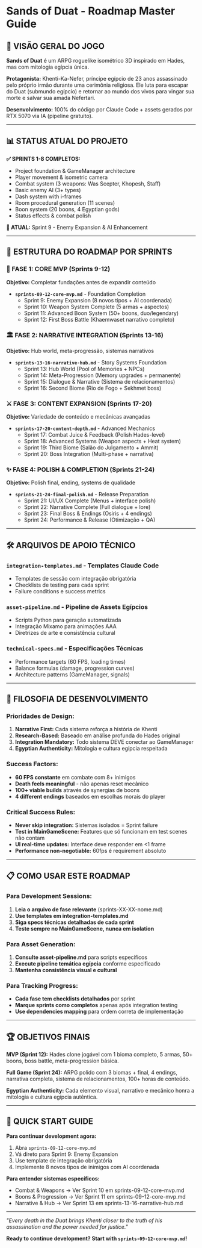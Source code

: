 # Sands of Duat - Roadmap Master Guide

## 🎯 **VISÃO GERAL DO JOGO**

**Sands of Duat** é um ARPG roguelike isométrico 3D inspirado em Hades, mas com mitologia egípcia única. 

**Protagonista:** Khenti-Ka-Nefer, príncipe egípcio de 23 anos assassinado pelo próprio irmão durante uma cerimônia religiosa. Ele luta para escapar do Duat (submundo egípcio) e retornar ao mundo dos vivos para vingar sua morte e salvar sua amada Nefertari.

**Desenvolvimento:** 100% do código por Claude Code + assets gerados por RTX 5070 via IA (pipeline gratuito).

---

## 📊 **STATUS ATUAL DO PROJETO**

**✅ SPRINTS 1-8 COMPLETOS:**
- Project foundation & GameManager architecture
- Player movement & isometric camera  
- Combat system (3 weapons: Was Scepter, Khopesh, Staff)
- Basic enemy AI (3+ types)
- Dash system with i-frames
- Room procedural generation (11 scenes)
- Boon system (20 boons, 4 Egyptian gods)
- Status effects & combat polish

**🎯 ATUAL:** Sprint 9 - Enemy Expansion & AI Enhancement

---

## 📁 **ESTRUTURA DO ROADMAP POR SPRINTS**

### **🚀 FASE 1: CORE MVP (Sprints 9-12)**
**Objetivo:** Completar fundações antes de expandir conteúdo

- **`sprints-09-12-core-mvp.md`** - Foundation Completion
  - Sprint 9: Enemy Expansion (8 novos tipos + AI coordenada)  
  - Sprint 10: Weapon System Complete (5 armas + aspectos)
  - Sprint 11: Advanced Boon System (50+ boons, duo/legendary)
  - Sprint 12: First Boss Battle (Khaemwaset narrativo completo)

### **🏛️ FASE 2: NARRATIVE INTEGRATION (Sprints 13-16)**  
**Objetivo:** Hub world, meta-progressão, sistemas narrativos

- **`sprints-13-16-narrative-hub.md`** - Story Systems Foundation
  - Sprint 13: Hub World (Pool of Memories + NPCs)
  - Sprint 14: Meta-Progression (Memory upgrades + permanente)
  - Sprint 15: Dialogue & Narrative (Sistema de relacionamentos)
  - Sprint 16: Second Biome (Rio de Fogo + Sekhmet boss)

### **⚔️ FASE 3: CONTENT EXPANSION (Sprints 17-20)**
**Objetivo:** Variedade de conteúdo e mecânicas avançadas

- **`sprints-17-20-content-depth.md`** - Advanced Mechanics  
  - Sprint 17: Combat Juice & Feedback (Polish Hades-level)
  - Sprint 18: Advanced Systems (Weapon aspects + Heat system)
  - Sprint 19: Third Biome (Salão do Julgamento + Ammit)
  - Sprint 20: Boss Integration (Multi-phase + narrativa)

### **✨ FASE 4: POLISH & COMPLETION (Sprints 21-24)**
**Objetivo:** Polish final, ending, systems de qualidade

- **`sprints-21-24-final-polish.md`** - Release Preparation
  - Sprint 21: UI/UX Complete (Menus + interface polish)
  - Sprint 22: Narrative Complete (Full dialogue + lore)  
  - Sprint 23: Final Boss & Endings (Osiris + 4 endings)
  - Sprint 24: Performance & Release (Otimização + QA)

---

## 🛠️ **ARQUIVOS DE APOIO TÉCNICO**

### **`integration-templates.md`** - Templates Claude Code
- Templates de sessão com integração obrigatória
- Checklists de testing para cada sprint
- Failure conditions e success metrics

### **`asset-pipeline.md`** - Pipeline de Assets Egípcios  
- Scripts Python para geração automatizada
- Integração Mixamo para animações AAA
- Diretrizes de arte e consistência cultural

### **`technical-specs.md`** - Especificações Técnicas
- Performance targets (60 FPS, loading times)
- Balance formulas (damage, progression curves)
- Architecture patterns (GameManager, signals)

---

## 🎯 **FILOSOFIA DE DESENVOLVIMENTO**

### **Prioridades de Design:**
1. **Narrative First:** Cada sistema reforça a história de Khenti
2. **Research-Based:** Baseado em análise profunda do Hades original  
3. **Integration Mandatory:** Todo sistema DEVE conectar ao GameManager
4. **Egyptian Authenticity:** Mitologia e cultura egípcia respeitada

### **Success Factors:**
- **60 FPS constante** em combate com 8+ inimigos
- **Death feels meaningful** - não apenas reset mecânico
- **100+ viable builds** através de synergias de boons
- **4 different endings** baseados em escolhas morais do player

### **Critical Success Rules:**
- **Never skip integration:** Sistemas isolados = Sprint failure
- **Test in MainGameScene:** Features que só funcionam em test scenes não contam
- **UI real-time updates:** Interface deve responder em <1 frame
- **Performance non-negotiable:** 60fps é requirement absoluto

---

## 📋 **COMO USAR ESTE ROADMAP**

### **Para Development Sessions:**
1. **Leia o arquivo de fase relevante** (sprints-XX-XX-nome.md)
2. **Use templates em integration-templates.md**
3. **Siga specs técnicas detalhadas de cada sprint**
4. **Teste sempre no MainGameScene, nunca em isolation**

### **Para Asset Generation:**
1. **Consulte asset-pipeline.md** para scripts específicos
2. **Execute pipeline temática egípcia** conforme especificado
3. **Mantenha consistência visual e cultural**

### **Para Tracking Progress:**
- **Cada fase tem checklists detalhados** por sprint
- **Marque sprints como completos** apenas após integration testing
- **Use dependencies mapping** para ordem correta de implementação

---

## 🏆 **OBJETIVOS FINAIS**

**MVP (Sprint 12):** Hades clone jogável com 1 bioma completo, 5 armas, 50+ boons, boss battle, meta-progression básica.

**Full Game (Sprint 24):** ARPG polido com 3 biomas + final, 4 endings, narrativa completa, sistema de relacionamentos, 100+ horas de conteúdo.

**Egyptian Authenticity:** Cada elemento visual, narrativo e mecânico honra a mitologia e cultura egípcia autêntica.

---

## 🚦 **QUICK START GUIDE**

**Para continuar development agora:**
1. Abra `sprints-09-12-core-mvp.md` 
2. Vá direto para Sprint 9: Enemy Expansion
3. Use template de integração obrigatória
4. Implemente 8 novos tipos de inimigos com AI coordenada

**Para entender sistemas específicos:**
- Combat & Weapons → Ver Sprint 10 em sprints-09-12-core-mvp.md
- Boons & Progression → Ver Sprint 11 em sprints-09-12-core-mvp.md  
- Narrative & Hub → Ver Sprint 13 em sprints-13-16-narrative-hub.md

---

*"Every death in the Duat brings Khenti closer to the truth of his assassination and the power needed for justice."*

**Ready to continue development? Start with `sprints-09-12-core-mvp.md`!**